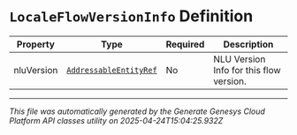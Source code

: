 # `LocaleFlowVersionInfo` Definition

| Property | Type | Required | Description |
|----------|------|----------|-------------|
| nluVersion | [`AddressableEntityRef`](addressableentityref-definition.md) | No | NLU Version Info for this flow version. |

---

*This file was automatically generated by the Generate Genesys Cloud Platform API classes utility on 2025-04-24T15:04:25.932Z*